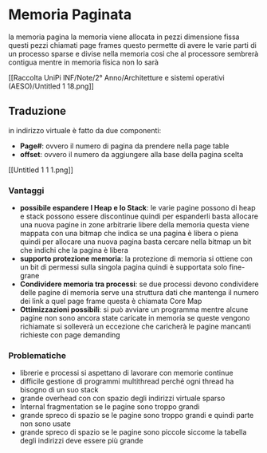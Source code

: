 # Memoria Paginata

la memoria pagina la memoria viene allocata in pezzi dimensione fissa questi pezzi chiamati page frames questo permette di avere le varie parti di un processo sparse e divise nella memoria cosi che al processore sembrerà contigua mentre in memoria fisica non lo sarà

[[Raccolta UniPi INF/Note/2° Anno/Architetture e sistemi operativi (AESO)/Untitled 1 18.png]]

## Traduzione

in indirizzo virtuale è fatto da due componenti:

- **Page#**: ovvero il numero di pagina da prendere nella page table
- **offset**: ovvero il numero da aggiungere alla base della pagina scelta

[[Untitled 1 1 1.png]]

### Vantaggi

- **possibile espandere l Heap e lo Stack**: le varie pagine possono di heap e stack possono essere discontinue quindi per espanderli basta allocare una nuova pagine in zone arbitrarie libere della memoria questa viene mappata con una bitmap che indica se una pagina è libera o piena quindi per allocare una nuova pagina basta cercare nella bitmap un bit che indichi che la pagina è libera
- **supporto protezione memoria**: la protezione di memoria si ottiene con un bit di permessi sulla singola pagina quindi è supportata solo fine-grane
- **Condividere memoria tra processi**: se due processi devono condividere delle pagine di memoria serve una struttura dati che mantenga il numero dei link a quel page frame questa è chiamata Core Map
- **Ottimizzazioni possibili**: si può avviare un programma mentre alcune pagine non sono ancora state caricate in memoria se queste vengono richiamate si solleverà un eccezione che caricherà le pagine mancanti richieste con page demanding

### Problematiche

- librerie e processi si aspettano di lavorare con memorie continue
- difficile gestione di programmi multithread perché ogni thread ha bisogno di un suo stack
- grande overhead con con spazio degli indirizzi virtuale sparso
- Internal fragmentation se le pagine sono troppo grandi
- grande spreco di spazio se le pagine sono troppo grandi e quindi parte non sono usate
- grande spreco di spazio se le pagine sono piccole siccome la tabella degli indirizzi deve essere più grande
